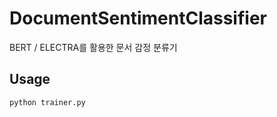 # DocumentSentimentClassifier
BERT / ELECTRA를 활용한 문서 감정 분류기  

## Usage  

```bash
python trainer.py
```  
